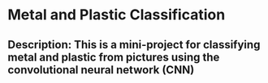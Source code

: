 # Metal and Plastic Classification

## Description: This is a mini-project for classifying metal and plastic from pictures using the convolutional neural network (CNN)

